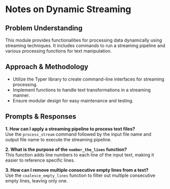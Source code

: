 # Notes on Dynamic Streaming

## Problem Understanding
This module provides functionalities for processing data dynamically using streaming techniques. It includes commands to run a streaming pipeline and various processing functions for text manipulation.

## Approach & Methodology
- Utilize the Typer library to create command-line interfaces for streaming processing.
- Implement functions to handle text transformations in a streaming manner.
- Ensure modular design for easy maintenance and testing.

## Prompts & Responses
**1. How can I apply a streaming pipeline to process text files?**  
Use the `process_stream` command followed by the input file name and output file name to execute the streaming pipeline.

**2. What is the purpose of the `number_the_lines` function?**  
This function adds line numbers to each line of the input text, making it easier to reference specific lines.

**3. How can I remove multiple consecutive empty lines from a text?**  
Use the `coalesce_empty_lines` function to filter out multiple consecutive empty lines, leaving only one.

